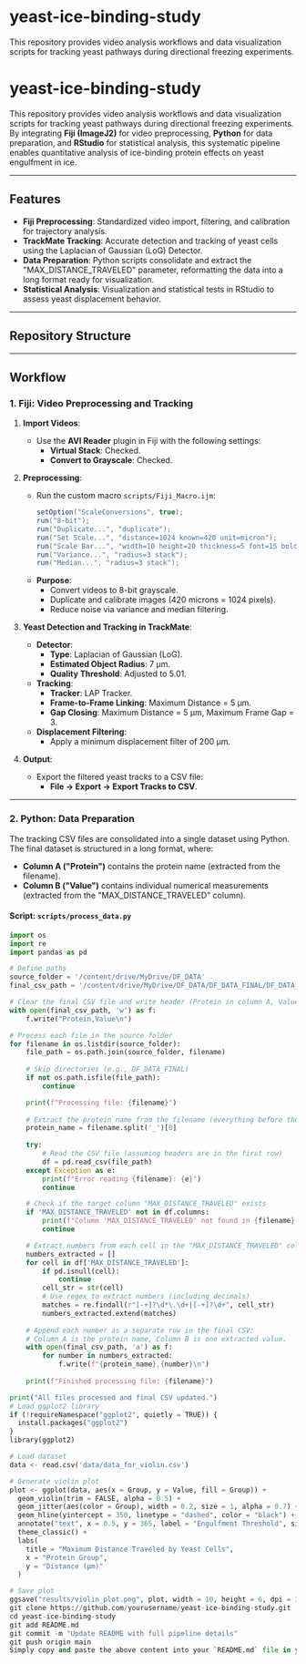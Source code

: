 # yeast-ice-binding-study
This repository provides video analysis workflows and data visualization scripts for tracking yeast pathways during directional freezing experiments.
# yeast-ice-binding-study

This repository provides video analysis workflows and data visualization scripts for tracking yeast pathways during directional freezing experiments. By integrating **Fiji (ImageJ2)** for video preprocessing, **Python** for data preparation, and **RStudio** for statistical analysis, this systematic pipeline enables quantitative analysis of ice-binding protein effects on yeast engulfment in ice.

---

## Features
- **Fiji Preprocessing**: Standardized video import, filtering, and calibration for trajectory analysis.
- **TrackMate Tracking**: Accurate detection and tracking of yeast cells using the Laplacian of Gaussian (LoG) Detector.
- **Data Preparation**: Python scripts consolidate and extract the "MAX_DISTANCE_TRAVELED" parameter, reformatting the data into a long format ready for visualization.
- **Statistical Analysis**: Visualization and statistical tests in RStudio to assess yeast displacement behavior.

---

## Repository Structure
---

## Workflow

### 1. Fiji: Video Preprocessing and Tracking

1. **Import Videos**:
   - Use the **AVI Reader** plugin in Fiji with the following settings:
     - **Virtual Stack**: Checked.
     - **Convert to Grayscale**: Checked.

2. **Preprocessing**:
   - Run the custom macro `scripts/Fiji_Macro.ijm`:
     ```java
     setOption("ScaleConversions", true);
     run("8-bit");
     run("Duplicate...", "duplicate");
     run("Set Scale...", "distance=1024 known=420 unit=micron");
     run("Scale Bar...", "width=10 height=20 thickness=5 font=15 bold overlay");
     run("Variance...", "radius=3 stack");
     run("Median...", "radius=3 stack");
     ```
   - **Purpose**:
     - Convert videos to 8-bit grayscale.
     - Duplicate and calibrate images (420 microns = 1024 pixels).
     - Reduce noise via variance and median filtering.

3. **Yeast Detection and Tracking in TrackMate**:
   - **Detector**:
     - **Type**: Laplacian of Gaussian (LoG).
     - **Estimated Object Radius**: 7 µm.
     - **Quality Threshold**: Adjusted to 5.01.
   - **Tracking**:
     - **Tracker**: LAP Tracker.
     - **Frame-to-Frame Linking**: Maximum Distance = 5 µm.
     - **Gap Closing**: Maximum Distance = 5 µm, Maximum Frame Gap = 3.
   - **Displacement Filtering**:
     - Apply a minimum displacement filter of 200 µm.

4. **Output**:
   - Export the filtered yeast tracks to a CSV file:
     - **File → Export → Export Tracks to CSV**.

---

### 2. Python: Data Preparation

The tracking CSV files are consolidated into a single dataset using Python. The final dataset is structured in a long format, where:

- **Column A ("Protein")** contains the protein name (extracted from the filename).
- **Column B ("Value")** contains individual numerical measurements (extracted from the "MAX_DISTANCE_TRAVELED" column).

#### Script: `scripts/process_data.py`
```python
import os
import re
import pandas as pd

# Define paths
source_folder = '/content/drive/MyDrive/DF_DATA'
final_csv_path = '/content/drive/MyDrive/DF_DATA/DF_DATA_FINAL/DF_DATA_FINAL.csv'

# Clear the final CSV file and write header (Protein in column A, Value in column B)
with open(final_csv_path, 'w') as f:
    f.write("Protein,Value\n")

# Process each file in the source folder
for filename in os.listdir(source_folder):
    file_path = os.path.join(source_folder, filename)
    
    # Skip directories (e.g., DF_DATA_FINAL)
    if not os.path.isfile(file_path):
        continue

    print(f"Processing file: {filename}")
    
    # Extract the protein name from the filename (everything before the first underscore)
    protein_name = filename.split('_')[0]
    
    try:
        # Read the CSV file (assuming headers are in the first row)
        df = pd.read_csv(file_path)
    except Exception as e:
        print(f"Error reading {filename}: {e}")
        continue

    # Check if the target column "MAX_DISTANCE_TRAVELED" exists
    if 'MAX_DISTANCE_TRAVELED' not in df.columns:
        print(f"Column 'MAX_DISTANCE_TRAVELED' not found in {filename}. Skipping file.")
        continue

    # Extract numbers from each cell in the "MAX_DISTANCE_TRAVELED" column
    numbers_extracted = []
    for cell in df['MAX_DISTANCE_TRAVELED']:
        if pd.isnull(cell):
            continue
        cell_str = str(cell)
        # Use regex to extract numbers (including decimals)
        matches = re.findall(r"[-+]?\d*\.\d+|[-+]?\d+", cell_str)
        numbers_extracted.extend(matches)
    
    # Append each number as a separate row in the final CSV:
    # Column A is the protein name, Column B is one extracted value.
    with open(final_csv_path, 'a') as f:
        for number in numbers_extracted:
            f.write(f"{protein_name},{number}\n")
    
    print(f"Finished processing file: {filename}")

print("All files processed and final CSV updated.")
# Load ggplot2 library
if (!requireNamespace("ggplot2", quietly = TRUE)) {
  install.packages("ggplot2")
}
library(ggplot2)

# Load dataset
data <- read.csv('data/data_for_violin.csv')

# Generate violin plot
plot <- ggplot(data, aes(x = Group, y = Value, fill = Group)) +
  geom_violin(trim = FALSE, alpha = 0.5) +
  geom_jitter(aes(color = Group), width = 0.2, size = 1, alpha = 0.7) +
  geom_hline(yintercept = 350, linetype = "dashed", color = "black") +
  annotate("text", x = 0.5, y = 365, label = "Engulfment Threshold", size = 4) +
  theme_classic() +
  labs(
    title = "Maximum Distance Traveled by Yeast Cells",
    x = "Protein Group",
    y = "Distance (µm)"
  )

# Save plot
ggsave("results/violin_plot.png", plot, width = 10, height = 6, dpi = 300)
git clone https://github.com/yourusername/yeast-ice-binding-study.git
cd yeast-ice-binding-study
git add README.md
git commit -m "Update README with full pipeline details"
git push origin main
Simply copy and paste the above content into your `README.md` file in your GitHub repository.

